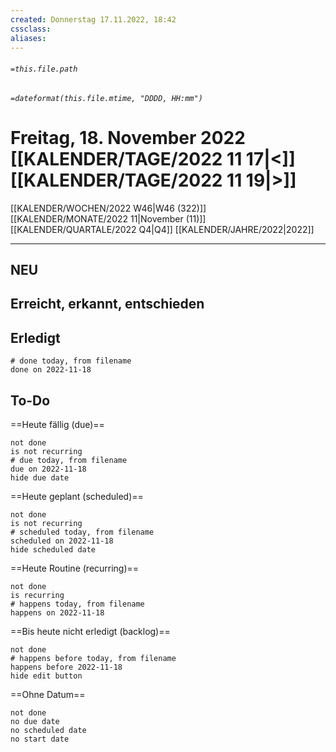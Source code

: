 ```yaml
---
created: Donnerstag 17.11.2022, 18:42
cssclass:
aliases:
---
```

###### `=this.file.path`
###### `=dateformat(this.file.mtime, "DDDD, HH:mm")`
# Freitag, 18. November 2022 [[KALENDER/TAGE/2022 11 17|<]] [[KALENDER/TAGE/2022 11 19|>]]
[[KALENDER/WOCHEN/2022 W46|W46 (322)]] [[KALENDER/MONATE/2022 11|November (11)]] [[KALENDER/QUARTALE/2022 Q4|Q4]] [[KALENDER/JAHRE/2022|2022]]

---

## NEU
## Erreicht, erkannt, entschieden
## Erledigt

```tasks
# done today, from filename
done on 2022-11-18
```

## To-Do

==Heute fällig (due)==
```tasks
not done
is not recurring
# due today, from filename
due on 2022-11-18
hide due date
```

==Heute geplant (scheduled)==
```tasks
not done
is not recurring
# scheduled today, from filename
scheduled on 2022-11-18
hide scheduled date
```

==Heute Routine (recurring)==
```tasks
not done
is recurring
# happens today, from filename
happens on 2022-11-18
```

==Bis heute nicht erledigt (backlog)==
```tasks
not done
# happens before today, from filename
happens before 2022-11-18
hide edit button
```

==Ohne Datum==
```tasks
not done
no due date
no scheduled date
no start date
```
